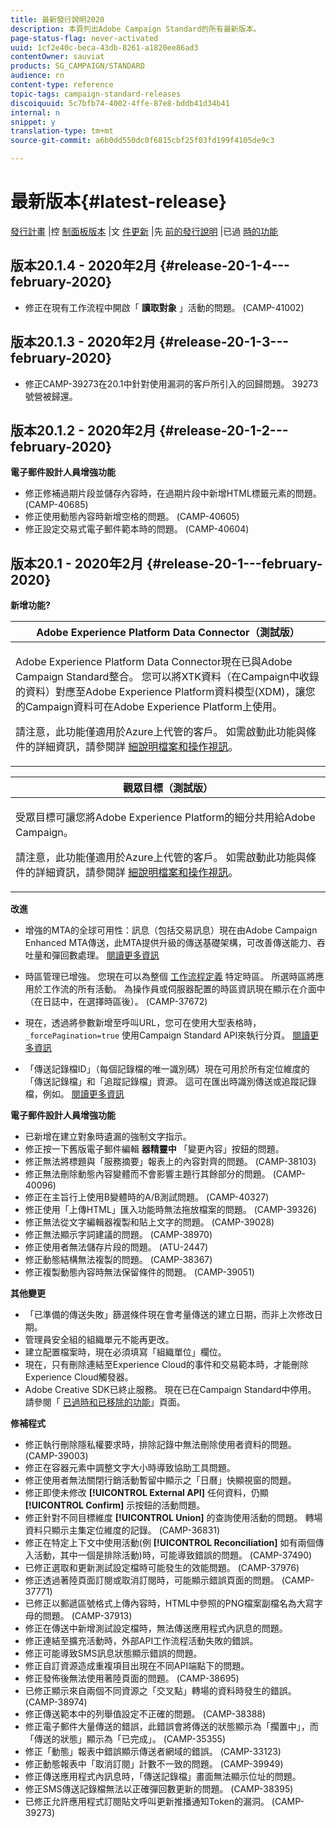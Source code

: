```yaml
---
title: 最新發行說明2020
description: 本頁列出Adobe Campaign Standard的所有最新版本。
page-status-flag: never-activated
uuid: 1cf2e40c-beca-43db-8261-a1820ee86ad3
contentOwner: sauviat
products: SG_CAMPAIGN/STANDARD
audience: rn
content-type: reference
topic-tags: campaign-standard-releases
discoiquuid: 5c7bfb74-4002-4ffe-87e8-bddb41d34b41
internal: n
snippet: y
translation-type: tm+mt
source-git-commit: a6b0dd550dc0f6815cbf25f03fd199f4105de9c3

---
```



# 最新版本{#latest-release}

[發行計畫](https://helpx.adobe.com/campaign/kb/acs-release-planning.html) |控 [制面板版本](https://docs.adobe.com/content/help/en/control-panel/using/release-notes.html) |文 [件更新](../../rn/using/documentation-updates.md) |先 [前的發行說明](../../rn/using/release-notes-2019.md) |已過 [時的功能](https://helpx.adobe.com/campaign/kb/acs-deprecated-and-removed-features.html)

## 版本20.1.4 - 2020年2月 {#release-20-1-4---february-2020}

* 修正在現有工作流程中開啟「 **讀取對象** 」活動的問題。 (CAMP-41002)

## 版本20.1.3 - 2020年2月 {#release-20-1-3---february-2020}

* 修正CAMP-39273在20.1中針對使用漏洞的客戶所引入的回歸問題。 39273號營被歸還。

## 版本20.1.2 - 2020年2月 {#release-20-1-2---february-2020}

**電子郵件設計人員增強功能**

* 修正修補過期片段並儲存內容時，在過期片段中新增HTML標籤元素的問題。 (CAMP-40685)
* 修正使用動態內容時新增空格的問題。 (CAMP-40605)
* 修正設定交易式電子郵件範本時的問題。 (CAMP-40604)

## 版本20.1 - 2020年2月 {#release-20-1---february-2020}

**新增功能?**


<table> 
 <thead> 
  <tr> 
   <th> <strong>Adobe Experience Platform Data Connector（測試版）</strong><br /> </th> 
  </tr> 
 </thead> 
 <tbody> 
  <tr> 
   <td> <p>Adobe Experience Platform Data Connector現在已與Adobe Campaign Standard整合。 您可以將XTK資料（在Campaign中收錄的資料）對應至Adobe Experience Platform資料模型(XDM)，讓您的Campaign資料可在Adobe Experience Platform上使用。 </p>
    <p>請注意，此功能僅適用於Azure上代管的客戶。 如需啟動此功能與條件的詳細資訊，請參閱詳 <a href="../../administration/using/aep-about-data-connector.md">細說明</a><a href="https://docs.adobe.com/content/help/en/campaign-learn/campaign-standard-tutorials/administrating/adobe-experience-platform-data-connector/understanding-the-adobe-experience-platform-data-connector.html">檔案和操作視訊</a>。</p>
   </td> 
  </tr> 
 </tbody> 
</table>

<table> 
 <thead> 
  <tr> 
   <th> <strong>觀眾目標（測試版） </strong><br /> </th> 
  </tr> 
 </thead> 
 <tbody> 
  <tr> 
   <td> <p>受眾目標可讓您將Adobe Experience Platform的細分共用給Adobe Campaign。</p>
    <p>請注意，此功能僅適用於Azure上代管的客戶。 如需啟動此功能與條件的詳細資訊，請參閱詳 <a href="../../audiences/using/aep-about-audience-destinations-service.md">細說明</a><a href="https://docs.adobe.com/content/help/en/campaign-learn/campaign-standard-tutorials/profiles-and-audiences/audience-destinations/audience-destinations-overview.html">檔案和操作視訊</a>。 </p>
   </td> 
  </tr> 
 </tbody> 
</table>

**改進**

* 增強的MTA的全球可用性：訊息（包括交易訊息）現在由Adobe Campaign Enhanced MTA傳送，此MTA提供升級的傳送基礎架構，可改善傳送能力、吞吐量和彈回數處理。 [閱讀更多資訊](https://helpx.adobe.com/campaign/kb/campaign-enhanced-mta.html)

* 時區管理已增強。 您現在可以為整個 [工作流程定義](../../automating/using/building-a-workflow.md) 特定時區。 所選時區將應用於工作流的所有活動。 為操作員或伺服器配置的時區資訊現在顯示在介面中（在日誌中，在選擇時區後）。 (CAMP-37672)

* 現在，透過將參數新增至呼叫URL，您可在使用大型表格時， `_forcePagination=true` 使用Campaign Standard API來執行分頁。 [閱讀更多資訊](../../api/using/pagination.md)

* 「傳送記錄檔ID」（每個記錄檔的唯一識別碼）現在可用於所有定位維度的「傳送記錄檔」和「追蹤記錄檔」資源。 這可在匯出時識別傳送或追蹤記錄檔，例如。 [閱讀更多資訊](../../automating/using/exporting-logs.md)

**電子郵件設計人員增強功能**

* 已新增在建立對象時遺漏的強制文字指示。
* 修正按一下舊版電子郵件編輯 **器精靈中** 「變更內容」按鈕的問題。
* 修正無法將標題與「服務摘要」報表上的內容對齊的問題。 (CAMP-38103)
* 修正無法刪除動態內容變體而不會影響主題行其餘部分的問題。 (CAMP-40096)
* 修正在主旨行上使用B變體時的A/B測試問題。 (CAMP-40327)
* 修正使用「上傳HTML」匯入功能時無法拖放檔案的問題。 (CAMP-39326)
* 修正無法從文字編輯器複製和貼上文字的問題。 (CAMP-39028)
* 修正無法顯示字詞建議的問題。 (CAMP-38970)
* 修正使用者無法儲存片段的問題。 (ATU-2447)
* 修正動態結構無法複製的問題。 (CAMP-38367)
* 修正複製動態內容時無法保留條件的問題。 (CAMP-39051)

**其他變更**

* 「已準備的傳送失敗」篩選條件現在會考量傳送的建立日期，而非上次修改日期。
* 管理員安全組的組織單元不能再更改。
* 建立配置檔案時，現在必須填寫「組織單位」欄位。
* 現在，只有刪除連結至Experience Cloud的事件和交易範本時，才能刪除Experience Cloud觸發器。
* Adobe Creative SDK已終止服務。 現在已在Campaign Standard中停用。 請參閱「 [已過時和已移除的功能](https://helpx.adobe.com/campaign/kb/acs-deprecated-and-removed-features.html)」頁面。


**修補程式**

* 修正執行刪除隱私權要求時，排除記錄中無法刪除使用者資料的問題。 (CAMP-39003)
* 修正在容器元素中調整文字大小時導致協助工具問題。
* 修正使用者無法關閉行銷活動暫留中顯示之「日曆」快顯視窗的問題。
* 修正即使未修改 **[!UICONTROL External API]** 任何資料，仍顯 **[!UICONTROL Confirm]** 示按鈕的活動問題。
* 修正針對不同目標維度 **[!UICONTROL Union]** 的查詢使用活動的問題。 轉場資料只顯示主集定位維度的記錄。 (CAMP-36831)
* 修正在特定上下文中使用活動(例 **[!UICONTROL Reconciliation]** 如有兩個傳入活動，其中一個是排除活動)時，可能導致錯誤的問題。 (CAMP-37490)
* 已修正選取和更新測試設定檔時可能發生的效能問題。 (CAMP-37976)
* 修正透過著陸頁面訂閱或取消訂閱時，可能顯示錯誤頁面的問題。 (CAMP-37771)
* 已修正以郵遞區號格式上傳內容時，HTML中參照的PNG檔案副檔名為大寫字母的問題。 (CAMP-37913)
* 修正在傳送中新增測試設定檔時，無法傳送應用程式內訊息的問題。
* 修正連結至擴充活動時，外部API工作流程活動失敗的錯誤。
* 修正可能導致SMS訊息狀態顯示錯誤的問題。
* 修正自訂資源造成重複項目出現在不同API端點下的問題。
* 修正發佈後無法使用著陸頁面的問題。 (CAMP-38695)
* 已修正顯示來自兩個不同資源之「交叉點」轉場的資料時發生的錯誤。 (CAMP-38974)
* 修正傳送範本中的列舉值設定不正確的問題。 (CAMP-38388)
* 修正電子郵件大量傳送的錯誤，此錯誤會將傳送的狀態顯示為「擱置中」，而「傳送的狀態」顯示為「已完成」。 (CAMP-35355)
* 修正「動態」報表中錯誤顯示傳送者網域的錯誤。 (CAMP-33123)
* 修正動態報表中「取消訂閱」計數不一致的問題。 (CAMP-39949)
* 修正傳送應用程式內訊息時，「傳送記錄檔」畫面無法顯示位址的問題。
* 修正SMS傳送記錄檔無法以正確彈回數更新的問題。 (CAMP-38395)
* 已修正允許應用程式訂閱貼文呼叫更新推播通知Token的漏洞。 (CAMP-39273)
